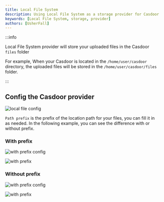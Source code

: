 ```yaml
---
title: Local File System
description: Using Local File System as a storage provider for Casdoor
keywords: [Local File System, storage, provider]
authors: [UsherFall]
---
```


:::info

Local File System provider will store your uploaded files in the Casdoor `files` folder

For example, When your Casdoor is located in the `/home/user/casdoor` directory, the uploaded files will be stored in the `/home/user/casdoor/files` folder.

:::

## Config the Casdoor provider

![local file config](/img/providers/storage/localFileConfig.png)

`Path prefix` is the prefix of the location path for your files, you can fill it in as needed.
In the following example, you can see the difference with or without prefix.

### With prefix

![with prefix config](/img/providers/storage/localFileWithPre.png)

![with prefix](/img/providers/storage/localFileWithResult.png)

### Without prefix

![with prefix config](/img/providers/storage/localFileWithoutPre.png)

![with prefix](/img/providers/storage/localFileWithoutResult.png)
